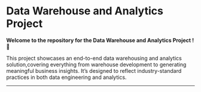  # Data Warehouse and Analytics Project

**Welcome to the repository for the Data Warehouse and Analytics Project ! 🚀**

This project showcases an end-to-end data warehousing and analytics solution,covering everything from warehouse development to generating meaningful business insights. It’s designed to reflect industry-standard practices in both data engineering and analytics. 

---
